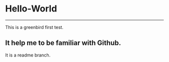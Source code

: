 # Hello-World
---
This is a greenbird first test.

It help me to be familiar with Github.
---
It is a readme branch.

